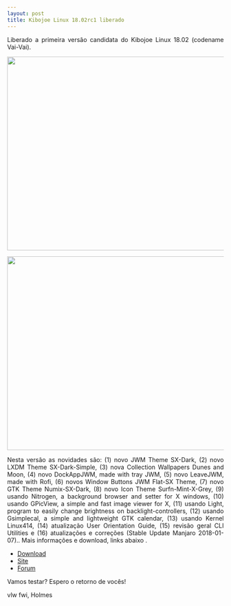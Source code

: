 ```yaml
---
layout: post
title: Kibojoe Linux 18.02rc1 liberado 
---
```


<p style="text-align: justify;">Liberado a primeira versão candidata do Kibojoe Linux 18.02 (codename Vai-Vai).</p>

<a href='http://www.auplod.com/u/oupadla2f00.png' target='_blank'><img src='http://www.auplod.com/u/oupadla2f00.png' width='800' height='450'/></a>

<a href='http://www.auplod.com/u/dlopuaa2f01.png' target='_blank'><img src='http://www.auplod.com/u/dlopuaa2f01.png' width='800' height='450'/></a>

<p style="text-align: justify;">Nesta versão as novidades são: (1) novo JWM Theme SX-Dark, (2) novo LXDM Theme SX-Dark-Simple, (3) nova Collection Wallpapers Dunes and Moon, (4) novo DockAppJWM, made with tray JWM, (5) novo LeaveJWM, made with Rofi,  (6) novos Window Buttons JWM Flat-SX Theme,  (7) novo GTK Theme Numix-SX-Dark, (8) novo Icon Theme Surfn-Mint-X-Grey, (9) usando Nitrogen, a background browser and setter for X windows, (10) usando GPicView, a simple and fast image viewer for X, (11) usando Light, program to easily change brightness on backlight-controllers, (12) usando Gsimplecal, a simple and lightweight GTK calendar, (13) usando Kernel Linux414, (14) atualização User Orientation Guide, (15) revisão geral CLI Utilities e (16) atualizações e correções (Stable Update Manjaro 2018-01-07).. Mais informações e download, links abaixo .</p>

* [Download](http://kibojoe.org/download.html)
* [Site](http://kibojoe.org)
* [Forum](http://forum.kibojoe.org)

<p style="text-align: justify;">Vamos testar? Espero o retorno de vocês!</p>

vlw fwi, Holmes

